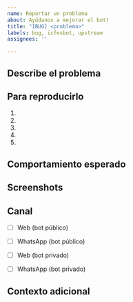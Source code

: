 ```yaml
---
name: Reportar un problema
about: Ayúdanos a mejorar el bot!
title: "[BUG] <problema>"
labels: bug, icfesbot, upstream
assignees: ''

---
```


## Describe el problema
<!--- Describe el problema de la manera más clara posible. -->


## Para reproducirlo
<!--- Pasos para reproducir el error -->
1. <!--- Click en *Si*. -->
2. <!--- Ingresar nombre. -->
3. <!--- Click en *Sé qué carrera quiero estudiar, pero no en qué institución*. -->
4. <!--- Click en *Universitaria*. -->
5. <!--- Ver error. -->


## Comportamiento esperado
<!--- Descripción de lo que debería suceder. -->


## Screenshots
<!--- Por favor, adjunta imágenes que ayuden a explicar el problema. -->


## Canal
<!--- Click en "Crear Reporte" y luego marcar todas las casillas que apliquen -->
- [ ] Web (bot público)
- [ ] WhatsApp (bot público)
- [ ] Web (bot privado)
- [ ] WhatsApp (bot privado)


## Contexto adicional
<!--- Incluye cualquier información adicional que consideres necesaria. -->
